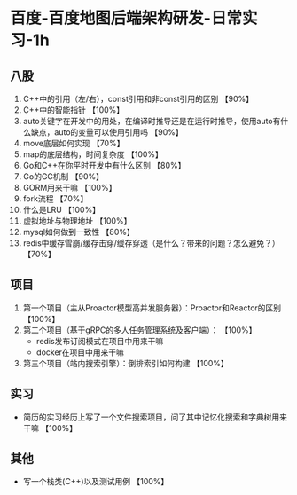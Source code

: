 # 百度-百度地图后端架构研发-日常实习-1h

## 八股

1. C++中的引用（左/右），const引用和非const引用的区别	【90%】
2. C++中的智能指针	【100%】
3. auto关键字在开发中的用处，在编译时推导还是在运行时推导，使用auto有什么缺点，auto的变量可以使用引用吗	【90%】
4. move底层如何实现	【70%】
5. map的底层结构，时间复杂度	【100%】
6. Go和C++在你平时开发中有什么区别	【80%】
7. Go的GC机制	【90%】
8. GORM用来干嘛	【100%】
9. fork流程	【70%】
10. 什么是LRU	【100%】
11. 虚拟地址与物理地址	【100%】
12. mysql如何做到一致性	【80%】
13. redis中缓存雪崩/缓存击穿/缓存穿透（是什么？带来的问题？怎么避免？）	【70%】

## 项目

1. 第一个项目（主从Proactor模型高并发服务器）：Proactor和Reactor的区别	【100%】
2. 第二个项目（基于gRPC的多人任务管理系统及客户端）：	【100%】
   - redis发布订阅模式在项目中用来干嘛
   - docker在项目中用来干嘛
3. 第三个项目（站内搜索引擎）：倒排索引如何构建	【100%】

## 实习

- 简历的实习经历上写了一个文件搜索项目，问了其中记忆化搜索和字典树用来干嘛	【100%】

## 其他

- 写一个栈类(C++)以及测试用例	【100%】